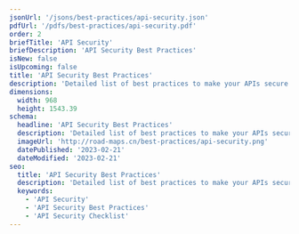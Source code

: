 ```yaml
---
jsonUrl: '/jsons/best-practices/api-security.json'
pdfUrl: '/pdfs/best-practices/api-security.pdf'
order: 2
briefTitle: 'API Security'
briefDescription: 'API Security Best Practices'
isNew: false
isUpcoming: false
title: 'API Security Best Practices'
description: 'Detailed list of best practices to make your APIs secure'
dimensions:
  width: 968
  height: 1543.39
schema:
  headline: 'API Security Best Practices'
  description: 'Detailed list of best practices to make your APIs secure. Each best practice carries further details and how to implement that best practice.'
  imageUrl: 'http://road-maps.cn/best-practices/api-security.png'
  datePublished: '2023-02-21'
  dateModified: '2023-02-21'
seo:
  title: 'API Security Best Practices'
  description: 'Detailed list of best practices to make your APIs secure. Each best practice carries further details and how to implement that best practice.'
  keywords:
    - 'API Security'
    - 'API Security Best Practices'
    - 'API Security Checklist'
---
```

